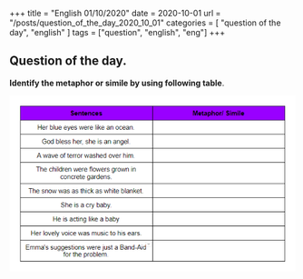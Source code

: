 +++
title = "English 01/10/2020"
date = 2020-10-01 
url = "/posts/question_of_the_day_2020_10_01"
categories = [ "question of the day", "english" ]
tags = ["question", "english", "eng"]
+++


## Question of the day.

**Identify the metaphor or simile by using following table**.






![Question](/images/similemetaphor_20201001.png)




